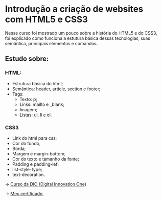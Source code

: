 # Introdução a criação de websites com HTML5 e CSS3

Nesse curso foi mostrado um pouco sobre a história do HTML5 e do CSS3, foi explicado como funciona a estutura básica dessas tecnologias, suas semântica, principais elementos e comandos.

## Estudo sobre:

### HTML:

- Estrutura básica do html;
- Semântica: header, article, section e footer;
- Tags: 
  - Texto: p;
  - Links: mailto e _blank;
  - Imagem;
  - Listas: ul, li e ol.

### CSS3

- Link do html para css;
- Cor do fundo;
- Borda;
- Margem e margin-bottom;
- Cor do texto e tamanho da fonte;
- Padding e padding-lef;
- list-style-type;
- text-decoration.

→ [Curso da DIO (Digital Innovation One)](https://digitalinnovation.one/cursos/introducao-criacao-de-websites-com-html5-e-css3/)

→ [Meu certificado: ](https://certificates.digitalinnovation.one/D216BDA7)

